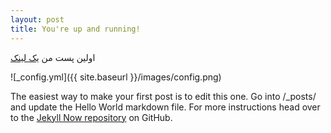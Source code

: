 ```yaml
---
layout: post
title: You're up and running!
---
```


اولین پست من
[یک لینک](http://google.com)

![_config.yml]({{ site.baseurl }}/images/config.png)

<div dir=ltr>

The easiest way to make your first post is to edit this one. Go into /_posts/ and update the Hello World markdown file. For more instructions head over to the [Jekyll Now repository](https://github.com/barryclark/jekyll-now) on GitHub.
</div>
